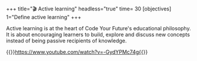 +++
title="🎬 Active learning"
headless="true"
time= 30
[objectives]
    1="Define active learning"
+++

Active learning is at the heart of Code Your Future's educational philosophy. It is about encouraging learners to build, explore and discuss new concepts instead of being passive recipients of knowledge.

{{<youtube>}}https://www.youtube.com/watch?v=-GydYPMc74g{{</youtube>}}
